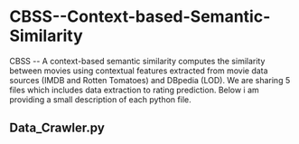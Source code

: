 # CBSS--Context-based-Semantic-Similarity
CBSS -- A context-based semantic similarity computes the similarity between movies using contextual features extracted 
from movie data sources (IMDB and Rotten Tomatoes) and DBpedia (LOD). We are sharing 5 files which includes data extraction to 
rating prediction. Below i am providing a small description of each python file.

## Data_Crawler.py
